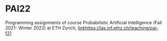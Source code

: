 # PAI22
Programming assignments of course Probabilistic Artificial Intelligence (Fall 2021- Winter 2022) at ETH Zurich, [link](https://las.inf.ethz.ch/teaching/pai-f21)https://las.inf.ethz.ch/teaching/pai-f21
